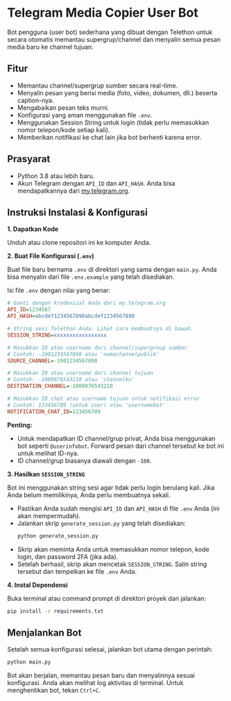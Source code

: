 # Telegram Media Copier User Bot

Bot pengguna (user bot) sederhana yang dibuat dengan Telethon untuk secara otomatis memantau supergrup/channel dan menyalin semua pesan media baru ke channel tujuan.

## Fitur

- Memantau channel/supergrup sumber secara real-time.
- Menyalin pesan yang berisi media (foto, video, dokumen, dll.) beserta caption-nya.
- Mengabaikan pesan teks murni.
- Konfigurasi yang aman menggunakan file `.env`.
- Menggunakan Session String untuk login (tidak perlu memasukkan nomor telepon/kode setiap kali).
- Memberikan notifikasi ke chat lain jika bot berhenti karena error.

## Prasyarat

- Python 3.8 atau lebih baru.
- Akun Telegram dengan `API_ID` dan `API_HASH`. Anda bisa mendapatkannya dari [my.telegram.org](https://my.telegram.org).

## Instruksi Instalasi & Konfigurasi

**1. Dapatkan Kode**

Unduh atau clone repositori ini ke komputer Anda.

**2. Buat File Konfigurasi (`.env`)**

Buat file baru bernama `.env` di direktori yang sama dengan `main.py`. Anda bisa menyalin dari file `.env.example` yang telah disediakan.

Isi file `.env` dengan nilai yang benar:

```ini
# Ganti dengan kredensial Anda dari my.telegram.org
API_ID=1234567
API_HASH=abcdef1234567890abcdef1234567890

# String sesi Telethon Anda. Lihat cara membuatnya di bawah.
SESSION_STRING=xxxxxxxxxxxxxxxxx

# Masukkan ID atau username dari channel/supergroup sumber
# Contoh: -1001234567890 atau 'namachannelpublik'
SOURCE_CHANNEL=-1001234567890

# Masukkan ID atau username dari channel tujuan
# Contoh: -1009876543210 atau 'channelku'
DESTINATION_CHANNEL=-1009876543210

# Masukkan ID chat atau username tujuan untuk notifikasi error
# Contoh: 123456789 (untuk user) atau 'usernamebot'
NOTIFICATION_CHAT_ID=123456789
```
**Penting:**
- Untuk mendapatkan ID channel/grup privat, Anda bisa menggunakan bot seperti `@userinfobot`. Forward pesan dari channel tersebut ke bot ini untuk melihat ID-nya.
- ID channel/grup biasanya diawali dengan `-100`.

**3. Hasilkan `SESSION_STRING`**

Bot ini menggunakan string sesi agar tidak perlu login berulang kali. Jika Anda belum memilikinya, Anda perlu membuatnya sekali.

- Pastikan Anda sudah mengisi `API_ID` dan `API_HASH` di file `.env` Anda (ini akan mempermudah).
- Jalankan skrip `generate_session.py` yang telah disediakan:
  ```bash
  python generate_session.py
  ```
- Skrip akan meminta Anda untuk memasukkan nomor telepon, kode login, dan password 2FA (jika ada).
- Setelah berhasil, skrip akan mencetak `SESSION_STRING`. Salin string tersebut dan tempelkan ke file `.env` Anda.

**4. Instal Dependensi**

Buka terminal atau command prompt di direktori proyek dan jalankan:
```bash
pip install -r requirements.txt
```

## Menjalankan Bot

Setelah semua konfigurasi selesai, jalankan bot utama dengan perintah:
```bash
python main.py
```

Bot akan berjalan, memantau pesan baru dan menyalinnya sesuai konfigurasi. Anda akan melihat log aktivitas di terminal. Untuk menghentikan bot, tekan `Ctrl+C`.
